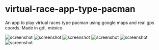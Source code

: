 # virtual-race-app-type-pacman
An app to play virtual races type pacman using google maps and real gps coords.
Made in gdl, méxico.

![screenshot](https://firebasestorage.googleapis.com/v0/b/virtual-race-3c443.appspot.com/o/WhatsApp%20Image%202020-08-20%20at%2010.30.41%20AM.jpeg?alt=media&token=e5f4b74d-03be-4b4a-b674-0649ce41c5b9)
![screenshot](https://firebasestorage.googleapis.com/v0/b/virtual-race-3c443.appspot.com/o/WhatsApp%20Image%202020-08-20%20at%2010.30.41%20AM(1).jpeg?alt=media&token=b6e3f2ec-6159-4a3f-9181-a1b8e00cb4ec)
![screenshot](https://firebasestorage.googleapis.com/v0/b/virtual-race-3c443.appspot.com/o/WhatsApp%20Image%202020-08-20%20at%2010.30.41%20AM(2).jpeg?alt=media&token=b0a277a5-b915-414d-bb66-36400ecc1955)
![screenshot](https://firebasestorage.googleapis.com/v0/b/virtual-race-3c443.appspot.com/o/WhatsApp%20Image%202020-08-20%20at%2010.30.41%20AM(2).jpeg?alt=media&token=b0a277a5-b915-414d-bb66-36400ecc1955)
![screenshot](https://firebasestorage.googleapis.com/v0/b/virtual-race-3c443.appspot.com/o/WhatsApp%20Image%202020-08-20%20at%2010.30.41%20AM(4).jpeg?alt=media&token=9e80e60c-2530-4210-b757-729864041cd3)
![screenshot](https://firebasestorage.googleapis.com/v0/b/virtual-race-3c443.appspot.com/o/WhatsApp%20Image%202020-08-20%20at%2010.30.41%20AM(5).jpeg?alt=media&token=a6c253db-0566-4c14-b2db-94dc8fd05ea1)
